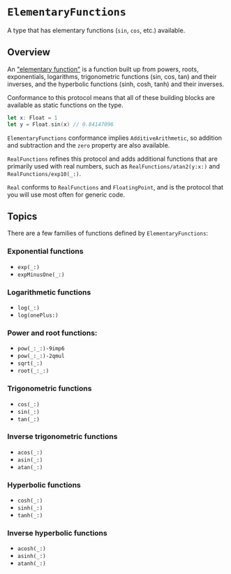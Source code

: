 # ``ElementaryFunctions``

 A type that has elementary functions (`sin`, `cos`, etc.) available.

## Overview

An ["elementary function"][elfn] is a function built up from powers, roots,
exponentials, logarithms, trigonometric functions (sin, cos, tan) and
their inverses, and the hyperbolic functions (sinh, cosh, tanh) and their
inverses.

Conformance to this protocol means that all of these building blocks are
available as static functions on the type.

```swift
let x: Float = 1
let y = Float.sin(x) // 0.84147096
```

`ElementaryFunctions` conformance implies `AdditiveArithmetic`, so addition
and subtraction and the `zero` property are also available.

``RealFunctions`` refines this protocol and adds additional functions that
are primarily used with real numbers, such as ``RealFunctions/atan2(y:x:)``
and ``RealFunctions/exp10(_:)``.

``Real`` conforms to `RealFunctions` and `FloatingPoint`, and is the
protocol that you will use most often for generic code.

## Topics

There are a few families of functions defined by `ElementaryFunctions`:

### Exponential functions
- ``exp(_:)``
- ``expMinusOne(_:)``

### Logarithmetic functions
- ``log(_:)``
- ``log(onePlus:)``

### Power and root functions:
- ``pow(_:_:)-9imp6``
- ``pow(_:_:)-2qmul``
- ``sqrt(_:)``
- ``root(_:_:)``

### Trigonometric functions
- ``cos(_:)``
- ``sin(_:)``
- ``tan(_:)``

### Inverse trigonometric functions
- ``acos(_:)``
- ``asin(_:)``
- ``atan(_:)``

### Hyperbolic functions
- ``cosh(_:)``
- ``sinh(_:)``
- ``tanh(_:)``

### Inverse hyperbolic functions
- ``acosh(_:)``
- ``asinh(_:)``
- ``atanh(_:)``

 [elfn]: http://en.wikipedia.org/wiki/Elementary_function
